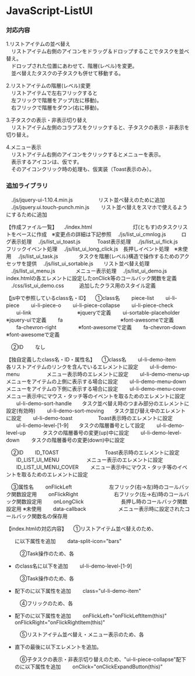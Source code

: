 JavaScript-ListUI
=================

### 対応内容
1.リストアイテムの並べ替え  
　リストアイテム右側のアイコンをドラッグ＆ドロップすることでタスクを並べ替え。  
　ドロップされた位置にあわせて、階層(レベル)を変更。  
　並べ替えたタスクの子タスクも併せて移動する。

2.リストアイテムの階層(レベル)変更  
　リストアイテムで左右フリックすると  
　左フリックで階層をアップ(左に移動)。  
　右フリックで階層をダウン(右に移動)。  

3.子タスクの表示・非表示切り替え  
　リストアイテム左側のコラプスをクリックすると、子タスクの表示・非表示を切り替え。

4.メニュー表示  
　リストアイテム右側のアイコンをクリックするとメニューを表示。  
　表示するアイコンは、仮です。  
　そのアイコンクリック時の処理も、仮実装（Toast表示のみ）。


### 追加ライブラリ
　./js/jquery-ui-1.10.4.min.js　　　　　リスト並べ替えのために追加  
　./js/jquery.ui.touch-punch.min.js　　 リスト並べ替えをスマホで使えるようにするために追加  


【作成ファイル一覧】
　./index.html　　　　　　　　灯(ともす)のタスクリストをベースに作成　※変更点の詳細は下記参照
　./js/list_ui_cmnlog.js　　　ログ表示処理
　./js/list_ui_toast.js　　　 Toast表示処理
　./js/list_ui_flick.js　　　 フリックイベント処理
　./js/list_ui_long_click.js　長押しイベント処理　※未使用
　./js/list_ui_task.js　　　　タスクを階層(レベル)構造で操作するためのアクセッサを提供
　./js/list_ui_sortable.js　　リスト並べ替え処理
　./js/list_ui_menu.js　　　　メニュー表示処理
　./js/list_ui_demo.js　　　　index.htmlの各エレメントに設定したonClick等のコールバック関数を定義
　./css/list_ui_demo.css　　　追加したクラス用のスタイル定義


【js中で参照しているclass名・ID】
　①class名
　　piece-list
　　ui-li-piece
　　ui-li-piece-o
　　ui-li-piece-collapse
　　ui-li-piece-check
　　ui-link　　　　　　　　　※jqueryで定義
　　ui-sortable-placeholder　※jquery-uiで定義
　　fa　　　　　　　　　　　 ※font-awesomeで定義
　　fa-chevron-right　　　　 ※font-awesomeで定義
　　fa-chevron-down　　　　　※font-awesomeで定義

　②ID
　　なし


【独自定義したclass名・ID・属性名】
　①class名
　　ul-li-demo-item　　　　　 各リストアイテムのリンクを含んでいる<A>エレメントに設定
　　ul-li-demo-menu　　　　　 メニュー表示時のエレメントに設定
　　ul-li-demo-menu-up　　　　メニューをアイテムの上側に表示する場合に設定
　　ul-li-demo-menu-down　　　メニューをアイテムの下側に表示する場合に設定
　　ul-li-demo-menu-cover　　 メニュー表示中にマウス・タッチ等のイベントを取るためのエレメントに設定
　　ul-li-demo-sort-handle　　タスク並べ替え時のつまみ部分のエレメントに設定(有効時)
　　ul-li-demo-sort-moving　　タスク並び替え中のエレメントに設定
　　ul-li-demo-toast　　　　　Toast表示時のエレメントに設定
　　ul-li-demo-level-[1-9]　　タスクの階層番号として設定
　　ul-li-demo-level-up　　　 タスクの階層番号の変更(up)中に設定
　　ul-li-demo-level-down　　 タスクの階層番号の変更(down)中に設定

　②ID
　　ID_TOAST　　　　　　　　　Toast表示時のエレメントに設定
　　ID_LIST_UI_MENU　　　　　 メニュー表示のエレメントに設定
　　ID_LIST_UI_MENU_COVER　　 メニュー表示中にマウス・タッチ等のイベントを取るためのエレメントに設定

　③属性名
　　onFlickLeft　　　　　　　 左フリック(右→左)時のコールバック関数設定用
　　onFlickRight　　　　　　　右フリック(左→右)時のコールバック関数設定用
　　onLongClick　　　　　　　 長押し時のコールバック関数設定用 ※未使用
　　data-callback　　　　　　 メニュー表示時に設定されたコールバック関数名の保存用


【index.htmlの対応内容】
　①リストアイテム並べ替えのため、<UL>に以下属性を追加
　　data-split-icon="bars"

　②Task操作のため、各<LI>のclass名に以下を追加
　　ul-li-demo-level-[1-9]

　③Task操作のため、各<LI>配下の<A>に以下属性を追加
　　class="ul-li-demo-item"

　④フリックのため、各<LI>配下の<A>に以下属性を追加
　　onFlickLeft="onFlickLeftItem(this)" onFlickRight="onFlickRightItem(this)"

　⑤リストアイテム並べ替え・メニュー表示のため、各<LI>直下の最後に以下エレメントを追加。
　　<a class="ul-li-demo-sort-handle" onClick="onClickMenuButton(this)"></a>

　⑥子タスクの表示・非表示切り替えのため、"ui-li-piece-collapse"配下の<A>に以下属性を追加
　　onClick="onClickExpandButton(this)"

